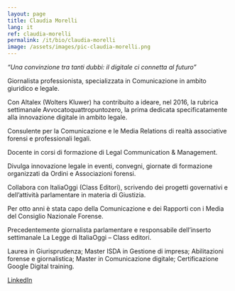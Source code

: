 ```yaml
---
layout: page
title: Claudia Morelli
lang: it
ref: claudia-morelli
permalink: /it/bio/claudia-morelli
image: /assets/images/pic-claudia-morelli.png
---
```


*“Una convinzione tra tanti dubbi: il digitale ci connetta al futuro”*

Giornalista professionista, specializzata in Comunicazione in ambito giuridico e legale.

Con Altalex (Wolters Kluwer) ha contribuito a ideare, nel 2016, la rubrica settimanale Avvocatoquattropuntozero, la prima dedicata specificatamente alla innovazione digitale in ambito legale.

Consulente per la Comunicazione e le Media Relations di realtà associative forensi e professionali legali.

Docente in corsi di formazione di Legal Communication & Management.

Divulga innovazione legale in eventi, convegni, giornate di formazione organizzati da Ordini e Associazioni forensi.

Collabora con ItaliaOggi (Class Editori), scrivendo dei progetti governativi e dell’attività parlamentare in materia di Giustizia.

Per otto anni è stata capo della Comunicazione e dei Rapporti con i Media del Consiglio Nazionale Forense.

Precedentemente giornalista parlamentare e responsabile dell’inserto settimanale La Legge di ItaliaOggi – Class editori.

Laurea in Giurisprudenza; Master ISDA in Gestione di impresa; Abilitazioni forense e giornalistica; Master in Comunicazione digitale; Certificazione Google Digital training.

[LinkedIn](https://www.linkedin.com/in/claudia-morelli-clamor/)
